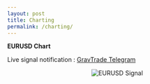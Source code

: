 ```yaml
---
layout: post
title: Charting
permalink: /charting/
---
```


**EURUSD Chart**

Live signal notification : <a href="https://telegram.me/GravTrade">GravTrade Telegram</a> 

<div align="center">
<img alt="EURUSD Signal" src="http://eurofutures.net16.net/wp-content/eurusdchart/EURUSD.gif" title="EURUSD Signal">
</div>
